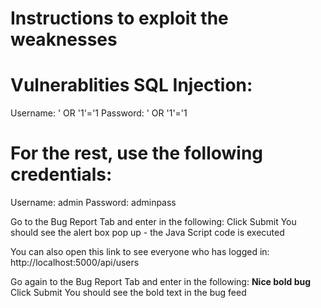 # Instructions to exploit the weaknesses 

# Vulnerablities SQL Injection:

 Username:  ' OR '1'='1
 Password:  ' OR '1'='1
 
# For the rest, use the following credentials:
 
 Username: admin
 Password: adminpass

 Go to the Bug Report Tab and enter in the following: <script>alert("XSS success!")</script>
 Click Submit
 You should see the alert box pop up - the Java Script code is executed
 
 You can also open this link to see everyone who has logged in: http://localhost:5000/api/users
 
 Go again to the Bug Report Tab and enter in the following: <b>Nice bold bug</b>
 Click Submit
 You should see the bold text in the bug feed
# 
